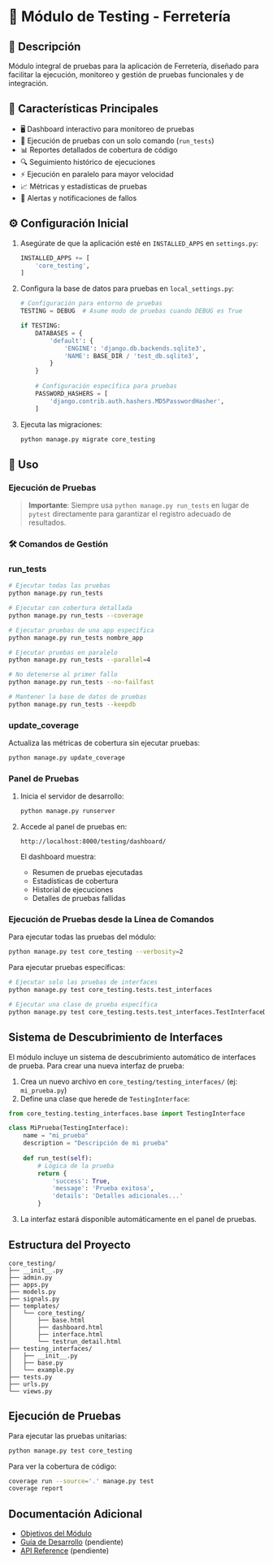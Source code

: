 # 🧪 Módulo de Testing - Ferretería

## 📝 Descripción
Módulo integral de pruebas para la aplicación de Ferretería, diseñado para facilitar la ejecución, monitoreo y gestión de pruebas funcionales y de integración.

## 🚀 Características Principales

- 🖥️ Dashboard interactivo para monitoreo de pruebas
- 🔄 Ejecución de pruebas con un solo comando (`run_tests`)
- 📊 Reportes detallados de cobertura de código
- 🔍 Seguimiento histórico de ejecuciones
- ⚡ Ejecución en paralelo para mayor velocidad
- 📈 Métricas y estadísticas de pruebas
- 🔔 Alertas y notificaciones de fallos

## ⚙️ Configuración Inicial

1. Asegúrate de que la aplicación esté en `INSTALLED_APPS` en `settings.py`:
   ```python
   INSTALLED_APPS += [
       'core_testing',
   ]
   ```

2. Configura la base de datos para pruebas en `local_settings.py`:
   ```python
   # Configuración para entorno de pruebas
   TESTING = DEBUG  # Asume modo de pruebas cuando DEBUG es True
   
   if TESTING:
       DATABASES = {
           'default': {
               'ENGINE': 'django.db.backends.sqlite3',
               'NAME': BASE_DIR / 'test_db.sqlite3',
           }
       }
       
       # Configuración específica para pruebas
       PASSWORD_HASHERS = [
           'django.contrib.auth.hashers.MD5PasswordHasher',
       ]
   ```

3. Ejecuta las migraciones:
   ```bash
   python manage.py migrate core_testing
   ```

## 🚀 Uso

### Ejecución de Pruebas

> **Importante**: Siempre usa `python manage.py run_tests` en lugar de `pytest` directamente para garantizar el registro adecuado de resultados.

### 🛠️ Comandos de Gestión

### run_tests

```bash
# Ejecutar todas las pruebas
python manage.py run_tests

# Ejecutar con cobertura detallada
python manage.py run_tests --coverage

# Ejecutar pruebas de una app específica
python manage.py run_tests nombre_app

# Ejecutar pruebas en paralelo
python manage.py run_tests --parallel=4

# No detenerse al primer fallo
python manage.py run_tests --no-failfast

# Mantener la base de datos de pruebas
python manage.py run_tests --keepdb
```

### update_coverage

Actualiza las métricas de cobertura sin ejecutar pruebas:

```bash
python manage.py update_coverage
```

### Panel de Pruebas

1. Inicia el servidor de desarrollo:
   ```bash
   python manage.py runserver
   ```

2. Accede al panel de pruebas en:
   ```
   http://localhost:8000/testing/dashboard/
   ```

   El dashboard muestra:
   - Resumen de pruebas ejecutadas
   - Estadísticas de cobertura
   - Historial de ejecuciones
   - Detalles de pruebas fallidas

### Ejecución de Pruebas desde la Línea de Comandos

Para ejecutar todas las pruebas del módulo:
```bash
python manage.py test core_testing --verbosity=2
```

Para ejecutar pruebas específicas:
```bash
# Ejecutar solo las pruebas de interfaces
python manage.py test core_testing.tests.test_interfaces

# Ejecutar una clase de prueba específica
python manage.py test core_testing.tests.test_interfaces.TestInterfaceDiscovery
```

## Sistema de Descubrimiento de Interfaces

El módulo incluye un sistema de descubrimiento automático de interfaces de prueba. Para crear una nueva interfaz de prueba:

1. Crea un nuevo archivo en `core_testing/testing_interfaces/` (ej: `mi_prueba.py`)
2. Define una clase que herede de `TestingInterface`:

```python
from core_testing.testing_interfaces.base import TestingInterface

class MiPrueba(TestingInterface):
    name = "mi_prueba"
    description = "Descripción de mi prueba"
    
    def run_test(self):
        # Lógica de la prueba
        return {
            'success': True,
            'message': 'Prueba exitosa',
            'details': 'Detalles adicionales...'
        }
```

3. La interfaz estará disponible automáticamente en el panel de pruebas.

## Estructura del Proyecto

```
core_testing/
├── __init__.py
├── admin.py
├── apps.py
├── models.py
├── signals.py
├── templates/
│   └── core_testing/
│       ├── base.html
│       ├── dashboard.html
│       ├── interface.html
│       └── testrun_detail.html
├── testing_interfaces/
│   ├── __init__.py
│   ├── base.py
│   └── example.py
├── tests.py
├── urls.py
└── views.py
```

## Ejecución de Pruebas

Para ejecutar las pruebas unitarias:

```bash
python manage.py test core_testing
```

Para ver la cobertura de código:

```bash
coverage run --source='.' manage.py test
coverage report
```

## Documentación Adicional

- [Objetivos del Módulo](OBJETIVOS.md)
- [Guía de Desarrollo](docs/DEVELOPMENT.md) (pendiente)
- [API Reference](docs/API.md) (pendiente)
